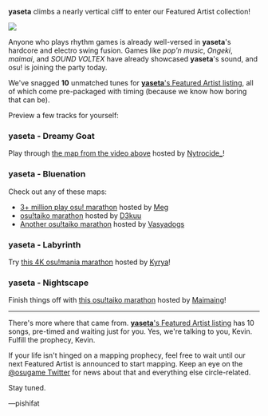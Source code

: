 

**yaseta** climbs a nearly vertical cliff to enter our Featured Artist collection!

![](https://assets.ppy.sh/artists/342/header.jpg)

Anyone who plays rhythm games is already well-versed in **yaseta**'s hardcore and electro swing fusion. Games like *pop'n music*, *Ongeki*, *maimai*, and *SOUND VOLTEX* have already showcased **yaseta**'s sound, and osu! is joining the party today.

We've snagged **10** unmatched tunes for [**yaseta**'s Featured Artist listing](https://osu.ppy.sh/beatmaps/artists/342), all of which come pre-packaged with timing (because we know how boring that can be).

Preview a few tracks for yourself:



### yaseta - Dreamy Goat

Play through [the map from the video above](https://osu.ppy.sh/beatmapsets/1917139) hosted by [Nytrocide\_](https://osu.ppy.sh/users/11327918)!



### yaseta - Bluenation

Check out any of these maps:

- [3+ million play osu! marathon](https://osu.ppy.sh/beatmapsets/707032) hosted by [Meg](https://osu.ppy.sh/users/1872496)
- [osu!taiko marathon](https://osu.ppy.sh/beatmapsets/1455404) hosted by [D3kuu](https://osu.ppy.sh/users/7807444)
- [Another osu!taiko marathon](https://osu.ppy.sh/beatmapsets/1149883) hosted by [Vasyadogs](https://osu.ppy.sh/users/7239762)



### yaseta - Labyrinth

Try [this 4K osu!mania marathon](https://osu.ppy.sh/beatmapsets/1595581) hosted by [Kyrya](https://osu.ppy.sh/users/12459591)!



### yaseta - Nightscape

Finish things off with [this osu!taiko marathon](https://osu.ppy.sh/beatmapsets/1794782) hosted by [Maimaing](https://osu.ppy.sh/users/14520910)!


---

There's more where that came from. [**yaseta**'s Featured Artist listing](https://osu.ppy.sh/beatmaps/artists/342) has 10 songs, pre-timed and waiting just for you. Yes, we're talking to you, Kevin. Fulfill the prophecy, Kevin.

If your life isn't hinged on a mapping prophecy, feel free to wait until our next Featured Artist is announced to start mapping. Keep an eye on the [@osugame Twitter](https://twitter.com/osugame) for news about that and everything else circle-related.

Stay tuned.

—pishifat
